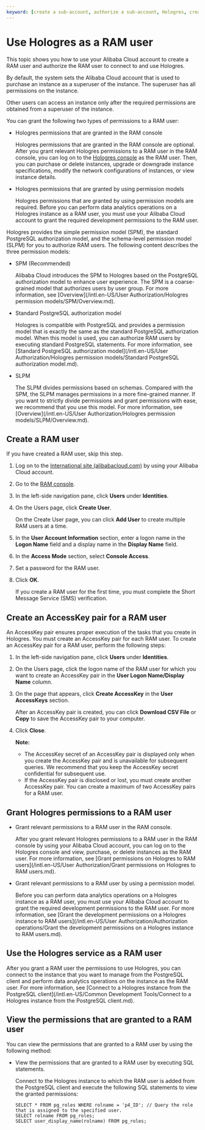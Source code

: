```yaml
---
keyword: [create a sub-account, authorize a sub-account, Hologres, create a RAM user, authorize a RAM user]
---
```


# Use Hologres as a RAM user

This topic shows you how to use your Alibaba Cloud account to create a RAM user and authorize the RAM user to connect to and use Hologres.

By default, the system sets the Alibaba Cloud account that is used to purchase an instance as a superuser of the instance. The superuser has all permissions on the instance.

Other users can access an instance only after the required permissions are obtained from a superuser of the instance.

You can grant the following two types of permissions to a RAM user:

-   Hologres permissions that are granted in the RAM console

    Hologres permissions that are granted in the RAM console are optional. After you grant relevant Hologres permissions to a RAM user in the RAM console, you can log on to the [Hologres console](https://hologram.console.aliyun.com/#/instance) as the RAM user. Then, you can purchase or delete instances, upgrade or downgrade instance specifications, modify the network configurations of instances, or view instance details.

-   Hologres permissions that are granted by using permission models

    Hologres permissions that are granted by using permission models are required. Before you can perform data analytics operations on a Hologres instance as a RAM user, you must use your Alibaba Cloud account to grant the required development permissions to the RAM user.


Hologres provides the simple permission model \(SPM\), the standard PostgreSQL authorization model, and the schema-level permission model \(SLPM\) for you to authorize RAM users. The following content describes the three permission models:

-   SPM \(Recommended\)

    Alibaba Cloud introduces the SPM to Hologres based on the PostgreSQL authorization model to enhance user experience. The SPM is a coarse-grained model that authorizes users by user group. For more information, see [Overview](/intl.en-US/User Authorization/Hologres permission models/SPM/Overview.md).

-   Standard PostgreSQL authorization model

    Hologres is compatible with PostgreSQL and provides a permission model that is exactly the same as the standard PostgreSQL authorization model. When this model is used, you can authorize RAM users by executing standard PostgreSQL statements. For more information, see [Standard PostgreSQL authorization model](/intl.en-US/User Authorization/Hologres permission models/Standard PostgreSQL authorization model.md).

-   SLPM

    The SLPM divides permissions based on schemas. Compared with the SPM, the SLPM manages permissions in a more fine-grained manner. If you want to strictly divide permissions and grant permissions with ease, we recommend that you use this model. For more information, see [Overview](/intl.en-US/User Authorization/Hologres permission models/SLPM/Overview.md).


## Create a RAM user

If you have created a RAM user, skip this step.

1.  Log on to the [International site \(alibabacloud.com\)](https://www.alibabacloud.com/) by using your Alibaba Cloud account.

2.  Go to the [RAM console](https://ram.console.aliyun.com/overview).

3.  In the left-side navigation pane, click **Users** under **Identities**.

4.  On the Users page, click **Create User**.

    On the Create User page, you can click **Add User** to create multiple RAM users at a time.

5.  In the **User Account Information** section, enter a logon name in the **Logon Name** field and a display name in the **Display Name** field.

6.  In the **Access Mode** section, select **Console Access**.

7.  Set a password for the RAM user.

8.  Click **OK**.

    If you create a RAM user for the first time, you must complete the Short Message Service \(SMS\) verification.


## Create an AccessKey pair for a RAM user

An AccessKey pair ensures proper execution of the tasks that you create in Hologres. You must create an AccessKey pair for each RAM user. To create an AccessKey pair for a RAM user, perform the following steps:

1.  In the left-side navigation pane, click **Users** under **Identities**.

2.  On the Users page, click the logon name of the RAM user for which you want to create an AccessKey pair in the **User Logon Name/Display Name** column.

3.  On the page that appears, click **Create AccessKey** in the **User AccessKeys** section.

    After an AccessKey pair is created, you can click **Download CSV File** or **Copy** to save the AccessKey pair to your computer.

4.  Click **Close**.

    **Note:**

    -   The AccessKey secret of an AccessKey pair is displayed only when you create the AccessKey pair and is unavailable for subsequent queries. We recommend that you keep the AccessKey secret confidential for subsequent use.
    -   If the AccessKey pair is disclosed or lost, you must create another AccessKey pair. You can create a maximum of two AccessKey pairs for a RAM user.

## Grant Hologres permissions to a RAM user

-   Grant relevant permissions to a RAM user in the RAM console.

    After you grant relevant Hologres permissions to a RAM user in the RAM console by using your Alibaba Cloud account, you can log on to the Hologres console and view, purchase, or delete instances as the RAM user. For more information, see [Grant permissions on Hologres to RAM users](/intl.en-US/User Authorization/Grant permissions on Hologres to RAM users.md).

-   Grant relevant permissions to a RAM user by using a permission model.

    Before you can perform data analytics operations on a Hologres instance as a RAM user, you must use your Alibaba Cloud account to grant the required development permissions to the RAM user. For more information, see [Grant the development permissions on a Hologres instance to RAM users](/intl.en-US/User Authorization/Authorization operations/Grant the development permissions on a Hologres instance to RAM users.md).


## Use the Hologres service as a RAM user

After you grant a RAM user the permissions to use Hologres, you can connect to the instance that you want to manage from the PostgreSQL client and perform data analytics operations on the instance as the RAM user. For more information, see [Connect to a Hologres instance from the PostgreSQL client](/intl.en-US/Common Development Tools/Connect to a Hologres instance from the PostgreSQL client.md).

## View the permissions that are granted to a RAM user

You can view the permissions that are granted to a RAM user by using the following method:

-   View the permissions that are granted to a RAM user by executing SQL statements.

    Connect to the Hologres instance to which the RAM user is added from the PostgreSQL client and execute the following SQL statements to view the granted permissions:

    ```
    SELECT * FROM pg_roles WHERE rolname = 'p4_ID'; // Query the role that is assigned to the specified user. 
    SELECT rolname FROM pg_roles;
    SELECT user_display_name(rolname) FROM pg_roles;
    ```


